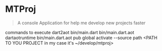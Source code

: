 # MTProj

> A console Application for help me develop new projects faster


commands to execute
dart2aot bin/main.dart bin/main.dart.aot
dartaotruntime bin/main.dart.aot
pub global activate --source path <PATH TO YOU PROJECT in my case it's ~/develop/mtproj>